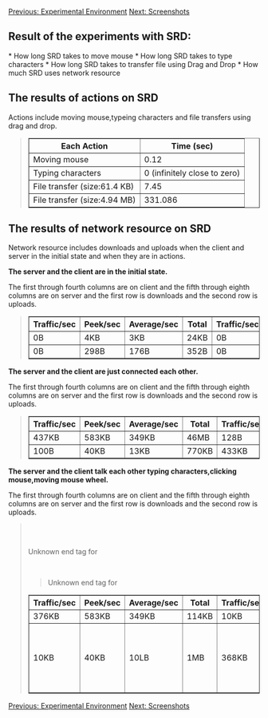 <a href='http://code.google.com/p/simpleremotedesktop/wiki/Experimental_Environment'>Previous: Experimental Environment</a>   <a href='http://code.google.com/p/simpleremotedesktop/wiki/Screenshots'>Next: Screenshots</a>

<h2>Result of the experiments with SRD:</h2>
  * How long SRD takes to move mouse
  * How long SRD takes to type characters
  * How long SRD takes to transfer file using Drag and Drop
  * How much SRD uses network resource

<h2>The results of actions on SRD</h2>
Actions include moving mouse,typeing characters and file transfers using drag and drop.

> <table border='1'>
<blockquote><tr>
<blockquote><th><b> Each Action </b></th><th><b> Time (sec) </b></th>
</blockquote></tr>
<tr>
<blockquote><td> Moving mouse </td><td> 0.12 </td>
</blockquote></tr>
<tr>
<blockquote><td> Typing characters </td><td> 0 (infinitely close to zero)</td>
</blockquote></tr>
<tr>
<blockquote><td> File transfer (size:61.4 KB) </td><td>7.45</td>
</blockquote></tr>
<tr>
<blockquote><td> File transfer (size:4.94 MB) </td><td>331.086</td>
</blockquote></tr>
</table></blockquote>

<h2> The results of network resource on SRD</h2>
Network resource includes downloads and uploads when the client and server in the initial state and when they are in actions.

**The server and the client are in the initial state.**

The first through fourth columns are on client and the fifth through eighth columns are on server and the first row is downloads and the second row is uploads.

> <table border='1'>
<blockquote><tr>
<blockquote><th>Traffic/sec</th><th>Peek/sec</th><th>Average/sec</th><th>Total</th><th> Traffic/sec</th><th>Peek/sec</th><th>Average/sec</th><th>Total</th>
</blockquote></tr>
<tr>
<blockquote><td>0B</td><td>4KB</td><td>3KB</td><td>24KB</td><td>0B</td><td>4KB</td><td>16KB</td><td>4MB</td>
</blockquote></tr>
<tr>
<blockquote><td>0B</td><td>298B</td><td>176B</td><td>352B</td><td>0B</td><td>391B</td><td>378KB</td><td>107MB</td>
</blockquote></tr>
</blockquote><blockquote></table></blockquote>

**The server and the client are just connected each other.**

The first through fourth columns are on client and the fifth through eighth columns are on server and the first row is downloads and the second row is uploads.

> <table border='1'>
<blockquote><tr>
<blockquote><th>Traffic/sec</th><th>Peek/sec</th><th>Average/sec</th><th>Total</th><th> Traffic/sec</th><th>Peek/sec</th><th>Average/sec</th><th>Total</th>
</blockquote></tr>
<tr>
<td>437KB</td><td>583KB</td><td>349KB</td><td>46MB</td><td>128B</td><td>29KB</td><td>16KB</td><td>5MB</td>
</tr>
<tr>
<blockquote><td>100B</td><td>40KB</td><td>13KB</td><td>770KB</td><td>433KB</td><td>536KB</td><td>384KB</td><td>160MB</td>
</blockquote></tr>
</blockquote><blockquote></table></blockquote>

**The server and the client talk each other typing characters,clicking mouse,moving mouse wheel.**

The first through fourth columns are on client and the fifth through eighth columns are on server and the first row is downloads and the second row is uploads.

> <table border='1'>
<blockquote><tr>
<blockquote><th>Traffic/sec</th><th>Peek/sec</th><th>Average/sec</th><th>Total</th><th> Traffic/sec</th><th>Peek/sec</th><th>Average/sec</th><th>Total</th>
</blockquote></blockquote><blockquote></tr>
<tr>
<blockquote><td>376KB</td><td>583KB</td><td>349KB</td><td>114KB</td><td>10KB</td><td>29KB</td><td>14KB</td><td>5MB</td>
</blockquote></tr>
<tr>
<blockquote><td>10KB</td><td>40KB</td><td>10LB</td><td>1MB</td><td>368KB</td>

<Td>

536KB<br>
<br>
Unknown end tag for </td><br>
<br>
<td>378KB</td><td>204MB</td>
</blockquote>

Unknown end tag for </tr>

<br>
</blockquote><blockquote>

Unknown end tag for </table>

</blockquote>

<a href='http://code.google.com/p/simpleremotedesktop/wiki/Experimental_Environment'>Previous: Experimental Environment</a>   <a href='http://code.google.com/p/simpleremotedesktop/wiki/Screenshots'>Next: Screenshots</a>